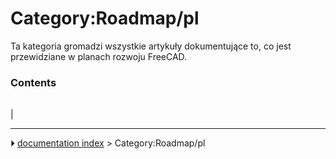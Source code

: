 # Category:Roadmap/pl
Ta kategoria gromadzi wszystkie artykuły dokumentujące to, co jest przewidziane w planach rozwoju FreeCAD.

### Contents

|     |     |     |
| --- | --- | --- |
|



---
⏵ [documentation index](../README.md) > Category:Roadmap/pl
